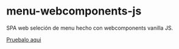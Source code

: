 # menu-webcomponents-js
 SPA web seleción de menu hecho con webcomponents vanilla JS.

[Pruebalo aqui](https://victorguill.github.io/mini_repte_menu/index.html)
